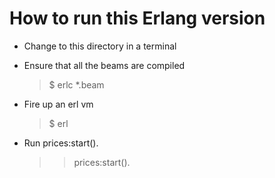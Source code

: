 How to run this Erlang version
==============================

*   Change to this directory in a terminal

*   Ensure that all the beams are compiled

    > $ erlc *.beam

*   Fire up an erl vm

    > $ erl

*   Run prices:start().

    > > prices:start().
